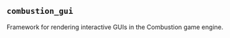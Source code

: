 `combustion_gui`
----------------

Framework for rendering interactive GUIs in the Combustion game engine.